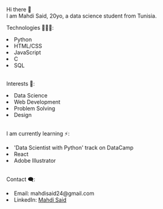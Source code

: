 Hi there 👋 <br>
I am Mahdi Said, 20yo, a data science student from Tunisia.

Technologies 👨🏼‍💻:
  <li> Python </li>
  <li> HTML/CSS </li>
  <li> JavaScript </li>
  <li> C </li>
  <li> SQL </li>
<br>
 
Interests 🌱:
  <li> Data Science </li>
  <li> Web Development </li>
  <li> Problem Solving </li>
  <li> Design </li>
<br>

I am currently learning ⚡:

   <li> 'Data Scientist with Python' track on DataCamp </li>
   <li> React </li>
   <li> Adobe Illustrator </li>
<br>

Contact 🗨:

  <li> Email: mahdisaid24@gmail.com </li>
  <li> LinkedIn: <a href="https://www.linkedin.com/in/mahdi-said-5420b31b2/"> Mahdi Said </a></li>

<!--
**masaid24/masaid24** is a ✨ _special_ ✨ repository because its `README.md` (this file) appears on your GitHub profile.

Here are some ideas to get you started:

- 🔭 I’m currently working on ...
- 🌱 I’m currently learning ...
- 👯 I’m looking to collaborate on ...
- 🤔 I’m looking for help with ...
- 💬 Ask me about ...
- 📫 How to reach me: ...
- 😄 Pronouns: ...
- ⚡ Fun fact: ...
-->
